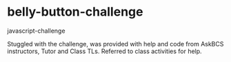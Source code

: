 # belly-button-challenge
javascript-challenge

Stuggled with the challenge, was provided with help and code from AskBCS instructors, Tutor and Class TLs. Referred to class activities for help.   
